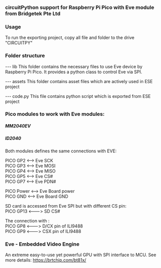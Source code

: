 ### circuitPython support for Raspberry Pi Pico with Eve module from Bridgetek Pte Ltd

### Usage
To run the exporting project, copy all file and folder to the drive "CIRCUITPY"

### Folder structure
--- lib
This folder contains the necessary files to use Eve device by Raspberry Pi Pico. 
It provides a python class to control Eve via SPI.

--- assets
This folder contains asset files which are actively used in ESE project

--- code.py
This file contains python script which is exported from ESE project

### Pico modules to work with Eve modules: 

##### MM2040EV 
##### ID2040

Both modules defines the same connections with EVE:  

PICO GP2 <--> Eve SCK   
PICO GP3 <--> Eve MOSI   
PICO GP4 <--> Eve MISO   
PICO GP5 <--> Eve CS#   
PICO GP7 <--> Eve PDN#   

PICO Power <--> Eve Board power   
PICO GND <--> Eve Board GND   

SD card is accessed from Eve SPI but with different CS pin:     
PICO GP13 <---> SD CS#

The connection with :     
PICO GP8 <---> D/CX pin of ILI9488  
PICO GP9 <---> CSX pin of ILI9488

### Eve - Embedded Video Engine
An extreme easy-to-use yet powerful GPU with SPI interface to MCU. See more details:
https://brtchip.com/bt81x/
